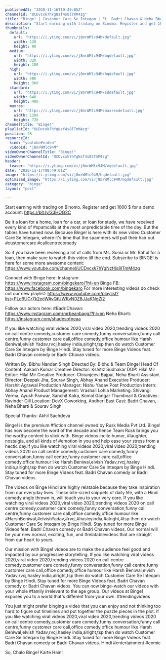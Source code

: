 ```yaml
---
publishedAt: "2020-11-16T19:49:05Z"
channelId: "UCDvcxk7hYgNzf4s8lTmM4zg"
title: "Binge! | Customer Care Se Inteqam | Ft. Badri Chavan & Neha Bharti"
description: "Start earning with trading on Binomo. Register and get 1000 $ for a demo account: https://bit.ly/33HOG2C\n\nBe it a loan for a home, loan for a car, or loan for study, we have received every kind of #spamcalls at the most unpredictable time of the day. But the tables have turned now. Because Binge! is here with its new video Customer Care Se Inteqam, where it's time that the spammers will pull their hair out. #customercare #callcentrecomedy\n\nSo if you have been receiving a lot of calls from Ms. Sonia or Mr. Rahul for a loan, then make sure to watch this video till the end. Subscribe to BINGE! is here for some more awesome content:  https://www.youtube.com/channel/UCDvcxk7hYgNzf4s8lTmM4zg\n\nConnect with Binge here:\nInstagram: https://www.instagram.com/bingekaro/?hl=en\nBinge FB: https://www.facebook.com/bingekaro\nFor more interesting videos do check out our new playlist: https://www.youtube.com/playlist?list=PLc6UCr7k2eeWAvQtUWKvN0Z8JJaKNgZi2\n\nFollow our actors here:\n#BadriChavan: https://www.instagram.com/mrbeanbagg/?hl=en\nNeha Bharti: https://instagram.com/shadesofneaa\n\nIf you like watching viral videos 2020,viral video 2020,trending videos 2020 on call centre comedy,customer care comedy,funny conversation,funny call centre,funny customer care call,office comedy,office humour like Harsh Beniwal,elvish Yadav,rvcj,hasley india,alright,tsp then do watch Customer Care Se Inteqam by Binge HIndi. Stay tuned for more Binge Videos feat. Badri Chavan comedy or Badri Chavan videos.\n\nWritten By: Bibhu Nandan Singh\nDirected By: Bibhu & Team Binge!\nHead Of Content: Aakash Kumar\nCreative Director: Kshitiz Sudhakar\nDOP: Hilal Mir\nEditor: Hilal Mir\nCreative Producer: Chiranjeevi Bajpai, Neha Bharti\nAssistant Director: Deepak Jha, Sourav Singh, Abhay Anand\nExecutive Producer: Harshit Agrawal\nProduction Manager: Nishu Yadav\nPost Production Intern: Abhay Anand\nProduct Management: Vrashali Lohia\nMarketing: Shivangi Verma, Ayush Panwar, Sanchit Kalra, Komal Gangar\nThumbnail & Creatives: Ravinder Gill\nLocation: DevX Coworking, Andheri East\nCast: Badri Chavan, Neha Bharti & Sourav Singh\n\nSpecial Thanks: Akhil Sachdeva\n\nBinge! is the premium #fiction channel owned by Rusk Media Pvt Ltd. Binge! has now become the word of the decade and hence Team Rusk brings you the worthy content to stick with. Binge videos incite humor, #laughter, nostalgia, and all kinds of #emotion in you and help ease your stress from a hectic day.If you like watching viral videos 2020,viral video 2020,trending videos 2020 on call centre comedy,customer care comedy,funny conversation,funny call centre,funny customer care call,office comedy,office humour like Harsh Beniwal,elvish Yadav,rvcj,hasley india,alright,tsp then do watch Customer Care Se Inteqam by Binge HIndi. Stay tuned for more Binge Videos feat. Badri Chavan comedy or Badri Chavan videos.\n\nThe videos on Binge Hindi are highly relatable because they take inspiration from our everyday lives. These bite-sized snippets of daily life, with a Hindi comedy angle thrown in, will touch you to your very core. If you like watching viral videos 2020,viral video 2020,trending videos 2020 on call centre comedy,customer care comedy,funny conversation,funny call centre,funny customer care call,office comedy,office humour like #HarshBeniwal,#elvishYadav,#rvcj,#hasleyindia,#alright,#tsp then do watch Customer Care Se Inteqam by Binge HIndi. Stay tuned for more Binge Videos feat. Badri Chavan comedy or Badri Chavan videos. Our normal will be your new normal, exciting, fun, and #relatablevideos that are straight from our heart to yours. \n\nOur mission with Binge! videos are to make the audience feel good and impacted by our progressive storytelling. If you like watching viral videos 2020,viral video 2020,trending videos 2020 on call centre comedy,customer care comedy,funny conversation,funny call centre,funny customer care call,office comedy,office humour like Harsh Beniwal,elvish Yadav,rvcj,hasley india,alright,tsp then do watch Customer Care Se Inteqam by Binge HIndi. Stay tuned for more Binge Videos feat. Badri Chavan comedy or Badri Chavan videos. You can now binge-watch our videos with your whole #family irrelevant to the age group. Our videos at Binge! exposes you to a world that's different from your own. #trendingvideos\n\nYou just might prefer binging a video that you can enjoy and not thinking too hard to figure out timelines and put together the puzzle pieces in the plot. If you like watching viral videos 2020,viral video 2020,trending videos 2020 on call centre comedy,customer care comedy,funny conversation,funny call centre,funny customer care call,office comedy,office humour like Harsh Beniwal,elvish Yadav,rvcj,hasley india,alright,tsp then do watch Customer Care Se Inteqam by Binge HIndi. Stay tuned for more Binge Videos feat. Badri Chavan comedy or Badri Chavan videos. Hindi #entertainment #comic  \n\nSo, Chalo Binge! Karte Hain!"
thumbnails:
  default:
    url: "https://i.ytimg.com/vi/j8mrWMlc94M/default.jpg"
    width: 120
    height: 90
  medium:
    url: "https://i.ytimg.com/vi/j8mrWMlc94M/mqdefault.jpg"
    width: 320
    height: 180
  high:
    url: "https://i.ytimg.com/vi/j8mrWMlc94M/hqdefault.jpg"
    width: 480
    height: 360
  standard:
    url: "https://i.ytimg.com/vi/j8mrWMlc94M/sddefault.jpg"
    width: 640
    height: 480
  maxres:
    url: "https://i.ytimg.com/vi/j8mrWMlc94M/maxresdefault.jpg"
    width: 1280
    height: 720
channelTitle: "Binge!"
playlistId: "UUDvcxk7hYgNzf4s8lTmM4zg"
position: 28
resourceId:
  kind: "youtube#video"
  videoId: "j8mrWMlc94M"
videoOwnerChannelTitle: "Binge!"
videoOwnerChannelId: "UCDvcxk7hYgNzf4s8lTmM4zg"
header:
  teaser: "https://i.ytimg.com/vi/j8mrWMlc94M/mqdefault.jpg"
date: "2020-11-17T08:49:01Z"
image: "https://i.ytimg.com/vi/j8mrWMlc94M/hqdefault.jpg"
optimized_image: "https://i.ytimg.com/vi/j8mrWMlc94M/mqdefault.jpg"
category: "binge"
layout: "post"

---
```

Start earning with trading on Binomo. Register and get 1000 $ for a demo account: https://bit.ly/33HOG2C

Be it a loan for a home, loan for a car, or loan for study, we have received every kind of #spamcalls at the most unpredictable time of the day. But the tables have turned now. Because Binge! is here with its new video Customer Care Se Inteqam, where it's time that the spammers will pull their hair out. #customercare #callcentrecomedy

So if you have been receiving a lot of calls from Ms. Sonia or Mr. Rahul for a loan, then make sure to watch this video till the end. Subscribe to BINGE! is here for some more awesome content:  https://www.youtube.com/channel/UCDvcxk7hYgNzf4s8lTmM4zg

Connect with Binge here:
Instagram: https://www.instagram.com/bingekaro/?hl=en
Binge FB: https://www.facebook.com/bingekaro
For more interesting videos do check out our new playlist: https://www.youtube.com/playlist?list=PLc6UCr7k2eeWAvQtUWKvN0Z8JJaKNgZi2

Follow our actors here:
#BadriChavan: https://www.instagram.com/mrbeanbagg/?hl=en
Neha Bharti: https://instagram.com/shadesofneaa

If you like watching viral videos 2020,viral video 2020,trending videos 2020 on call centre comedy,customer care comedy,funny conversation,funny call centre,funny customer care call,office comedy,office humour like Harsh Beniwal,elvish Yadav,rvcj,hasley india,alright,tsp then do watch Customer Care Se Inteqam by Binge HIndi. Stay tuned for more Binge Videos feat. Badri Chavan comedy or Badri Chavan videos.

Written By: Bibhu Nandan Singh
Directed By: Bibhu & Team Binge!
Head Of Content: Aakash Kumar
Creative Director: Kshitiz Sudhakar
DOP: Hilal Mir
Editor: Hilal Mir
Creative Producer: Chiranjeevi Bajpai, Neha Bharti
Assistant Director: Deepak Jha, Sourav Singh, Abhay Anand
Executive Producer: Harshit Agrawal
Production Manager: Nishu Yadav
Post Production Intern: Abhay Anand
Product Management: Vrashali Lohia
Marketing: Shivangi Verma, Ayush Panwar, Sanchit Kalra, Komal Gangar
Thumbnail & Creatives: Ravinder Gill
Location: DevX Coworking, Andheri East
Cast: Badri Chavan, Neha Bharti & Sourav Singh

Special Thanks: Akhil Sachdeva

Binge! is the premium #fiction channel owned by Rusk Media Pvt Ltd. Binge! has now become the word of the decade and hence Team Rusk brings you the worthy content to stick with. Binge videos incite humor, #laughter, nostalgia, and all kinds of #emotion in you and help ease your stress from a hectic day.If you like watching viral videos 2020,viral video 2020,trending videos 2020 on call centre comedy,customer care comedy,funny conversation,funny call centre,funny customer care call,office comedy,office humour like Harsh Beniwal,elvish Yadav,rvcj,hasley india,alright,tsp then do watch Customer Care Se Inteqam by Binge HIndi. Stay tuned for more Binge Videos feat. Badri Chavan comedy or Badri Chavan videos.

The videos on Binge Hindi are highly relatable because they take inspiration from our everyday lives. These bite-sized snippets of daily life, with a Hindi comedy angle thrown in, will touch you to your very core. If you like watching viral videos 2020,viral video 2020,trending videos 2020 on call centre comedy,customer care comedy,funny conversation,funny call centre,funny customer care call,office comedy,office humour like #HarshBeniwal,#elvishYadav,#rvcj,#hasleyindia,#alright,#tsp then do watch Customer Care Se Inteqam by Binge HIndi. Stay tuned for more Binge Videos feat. Badri Chavan comedy or Badri Chavan videos. Our normal will be your new normal, exciting, fun, and #relatablevideos that are straight from our heart to yours. 

Our mission with Binge! videos are to make the audience feel good and impacted by our progressive storytelling. If you like watching viral videos 2020,viral video 2020,trending videos 2020 on call centre comedy,customer care comedy,funny conversation,funny call centre,funny customer care call,office comedy,office humour like Harsh Beniwal,elvish Yadav,rvcj,hasley india,alright,tsp then do watch Customer Care Se Inteqam by Binge HIndi. Stay tuned for more Binge Videos feat. Badri Chavan comedy or Badri Chavan videos. You can now binge-watch our videos with your whole #family irrelevant to the age group. Our videos at Binge! exposes you to a world that's different from your own. #trendingvideos

You just might prefer binging a video that you can enjoy and not thinking too hard to figure out timelines and put together the puzzle pieces in the plot. If you like watching viral videos 2020,viral video 2020,trending videos 2020 on call centre comedy,customer care comedy,funny conversation,funny call centre,funny customer care call,office comedy,office humour like Harsh Beniwal,elvish Yadav,rvcj,hasley india,alright,tsp then do watch Customer Care Se Inteqam by Binge HIndi. Stay tuned for more Binge Videos feat. Badri Chavan comedy or Badri Chavan videos. Hindi #entertainment #comic  

So, Chalo Binge! Karte Hain!